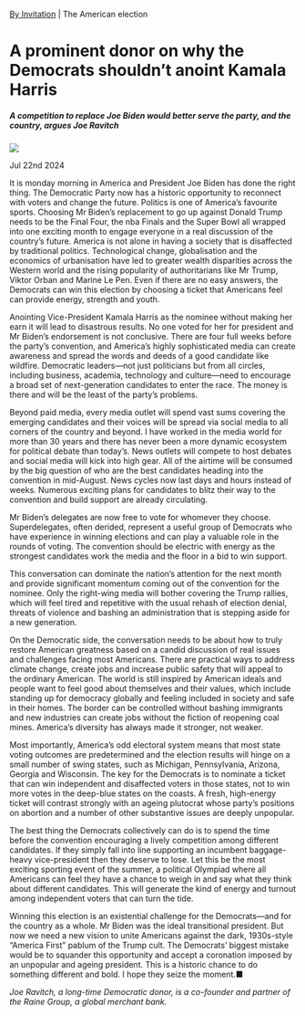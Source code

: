 [By Invitation](https://www.economist.com/by-invitation/2024/07/22/a-prominent-donor-on-why-the-democrats-shouldnt-anoint-kamala-harris) | The American election
# A prominent donor on why the Democrats shouldn’t anoint Kamala Harris
##### A competition to replace Joe Biden would better serve the party, and the country, argues Joe Ravitch

![](https://www.economist.com/cdn-cgi/image/width=1424,quality=80,format=auto/content-assets/images/20240722_BID001.jpg)

Jul 22nd 2024

It is monday morning in America and President Joe Biden has done the right thing. The Democratic Party now has a historic opportunity to reconnect with voters and change the future. Politics is one of America’s favourite sports. Choosing Mr Biden’s replacement to go up against Donald Trump needs to be the Final Four, the nba Finals and the Super Bowl all wrapped into one exciting month to engage everyone in a real discussion of the country’s future.
America is not alone in having a society that is disaffected by traditional politics. Technological change, globalisation and the economics of urbanisation have led to greater wealth disparities across the Western world and the rising popularity of authoritarians like Mr Trump, Viktor Orban and Marine Le Pen. Even if there are no easy answers, the Democrats can win this election by choosing a ticket that Americans feel can provide energy, strength and youth.

Anointing Vice-President Kamala Harris as the nominee without making her earn it will lead to disastrous results. No one voted for her for president and Mr Biden’s endorsement is not conclusive. There are four full weeks before the party’s convention, and America’s highly sophisticated media can create awareness and spread the words and deeds of a good candidate like wildfire. Democratic leaders—not just politicians but from all circles, including business, academia, technology and culture—need to encourage a broad set of next-generation candidates to enter the race. The money is there and will be the least of the party’s problems.

Beyond paid media, every media outlet will spend vast sums covering the emerging candidates and their voices will be spread via social media to all corners of the country and beyond. I have worked in the media world for more than 30 years and there has never been a more dynamic ecosystem for political debate than today’s. News outlets will compete to host debates and social media will kick into high gear. All of the airtime will be consumed by the big question of who are the best candidates heading into the convention in mid-August. News cycles now last days and hours instead of weeks. Numerous exciting plans for candidates to blitz their way to the convention and build support are already circulating.

Mr Biden’s delegates are now free to vote for whomever they choose.  Superdelegates, often derided, represent a useful group of Democrats who have experience in winning elections and can play a valuable role in the rounds of voting. The convention should be electric with energy as the strongest candidates work the media and the floor in a bid to win support.

This conversation can dominate the nation’s attention for the next month and provide significant momentum coming out of the convention for the nominee. Only the right-wing media will bother covering the Trump rallies, which will feel tired and repetitive with the usual rehash of election denial, threats of violence and bashing an administration that is stepping aside for a new generation.

On the Democratic side, the conversation needs to be about how to truly restore American greatness based on a candid discussion of real issues and challenges facing most Americans. There are practical ways to address climate change, create jobs and increase public safety that will appeal to the ordinary American. The world is still inspired by American ideals and people want to feel good about themselves and their values, which include standing up for democracy globally and feeling included in society and safe in their homes. The border can be controlled without bashing immigrants and new industries can create jobs without the fiction of reopening coal mines. America’s diversity has always made it stronger, not weaker.


Most importantly, America’s odd electoral system means that most state voting outcomes are predetermined and the election results will hinge on a small number of swing states, such as Michigan, Pennsylvania, Arizona, Georgia and Wisconsin. The key for the Democrats is to nominate a ticket that can win independent and disaffected voters in those states, not to win more votes in the deep-blue states on the coasts. A fresh, high-energy ticket will contrast strongly with an ageing plutocrat whose party’s positions on abortion and a number of other substantive issues are deeply unpopular.

The best thing the Democrats collectively can do is to spend the time before the convention encouraging a lively competition among different candidates. If they simply fall into line supporting an incumbent baggage-heavy vice-president then they deserve to lose. Let this be the most exciting sporting event of the summer, a political Olympiad where all Americans can feel they have a chance to weigh in and say what they think about different candidates. This will generate the kind of energy and turnout among independent voters that can turn the tide.

Winning this election is an existential challenge for the Democrats—and for the country as a whole. Mr Biden was the ideal transitional president. But now we need a new vision to unite Americans against the dark, 1930s-style “America First” pablum of the Trump cult. The Democrats’ biggest mistake would be to squander this opportunity and accept a coronation imposed by an unpopular and ageing president. This is a historic chance to do something different and bold. I hope they seize the moment.■

*Joe Ravitch, a long-time Democratic donor, is a co-founder and partner of the Raine Group, a global merchant bank.*
